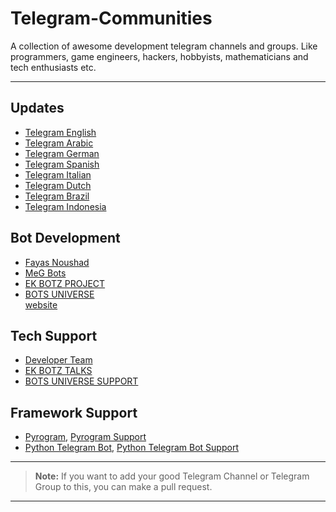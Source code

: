 # Telegram-Communities

A collection of awesome development telegram channels and groups. Like programmers, game engineers, hackers, hobbyists, mathematicians and tech enthusiasts etc.

---

## Updates

- [Telegram English](https://telegram.me/Telegram)
- [Telegram Arabic](https://telegram.me/TelegramArabia)
- [Telegram German](https://telegram.me/TelegramDE)
- [Telegram Spanish](https://telegram.me/TelegramES)
- [Telegram Italian](https://telegram.me/TelegramIT)
- [Telegram Dutch](https://telegram.me/TelegramNL)
- [Telegram Brazil](https://telegram.me/TelegramBR)
- [Telegram Indonesia](https://telegram.me/Telegramindonesia)

## Bot Development 

- [Fayas Noushad](https://telegram.me/FayasNoushad)
- [MeG Bots](https://telegram.dog/MeGBots)
- [EK BOTZ PROJECT](https://telegram.me/EKBOTZ_UPDATE)
- [BOTS UNIVERSE](https://telegram.me/Bots_universe) <br>
              [website](www.springreen.ga)     

## Tech Support 

- [Developer Team](https://telegram.me/TheDeveloperTeam)
- [EK BOTZ TALKS](https://telegram.me/ekbotz_support)
- [BOTS UNIVERSE SUPPORT](https://telegram.me/venilabots1)

## Framework Support


- [Pyrogram](https://telegram.me/Pyrogram), [Pyrogram Support](https://telegram.me/PyrogramChat)
- [Python Telegram Bot](https://telegram.me/pythontelegrambotchannel), [Python Telegram Bot Support](https://telegram.me/pythontelegrambotgroup)

---

> **Note:** If you want to add your good Telegram Channel or Telegram Group to this, you can make a pull request.

---
